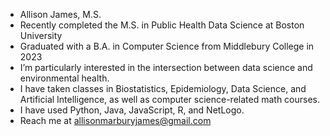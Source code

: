 - Allison James,  M.S.
- Recently completed the M.S. in Public Health Data Science at Boston University
- Graduated with a B.A. in Computer Science from Middlebury College in 2023
- I’m particularly interested in the intersection between data science and environmental health.
- I have taken classes in Biostatistics, Epidemiology, Data Science, and Artificial Intelligence, as well as computer science-related math courses. 
- I have used Python, Java, JavaScript, R, and NetLogo.
- Reach me at allisonmarburyjames@gmail.com

<!---
amjamesmidd/amjamesmidd is a ✨ special ✨ repository because its `README.md` (this file) appears on your GitHub profile.
You can click the Preview link to take a look at your changes.
--->
